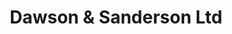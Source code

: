 ---
title: "Dawson & Sanderson Ltd"
url: /doncaster/dawson-and-sanderson-ltd/
shop: travel agency
---